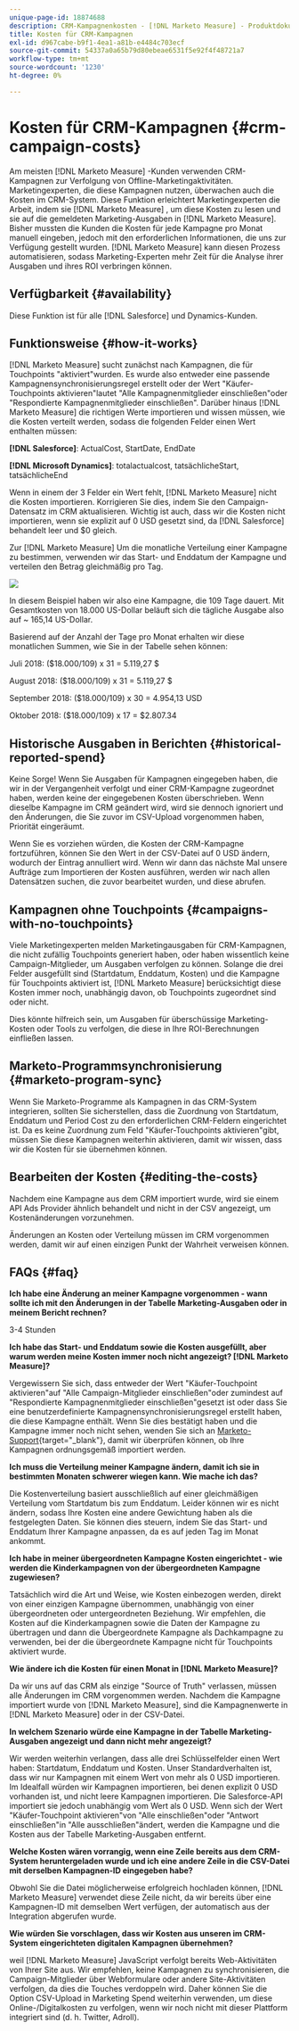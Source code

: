 ```yaml
---
unique-page-id: 18874688
description: CRM-Kampagnenkosten - [!DNL Marketo Measure] - Produktdokumentation
title: Kosten für CRM-Kampagnen
exl-id: d967cabe-b9f1-4ea1-a81b-e4484c703ecf
source-git-commit: 54337a0a65b79d80ebeae6531f5e92f4f48721a7
workflow-type: tm+mt
source-wordcount: '1230'
ht-degree: 0%

---
```


# Kosten für CRM-Kampagnen {#crm-campaign-costs}

Am meisten [!DNL Marketo Measure] -Kunden verwenden CRM-Kampagnen zur Verfolgung von Offline-Marketingaktivitäten. Marketingexperten, die diese Kampagnen nutzen, überwachen auch die Kosten im CRM-System. Diese Funktion erleichtert Marketingexperten die Arbeit, indem sie [!DNL Marketo Measure] , um diese Kosten zu lesen und sie auf die gemeldeten Marketing-Ausgaben in [!DNL Marketo Measure]. Bisher mussten die Kunden die Kosten für jede Kampagne pro Monat manuell eingeben, jedoch mit den erforderlichen Informationen, die uns zur Verfügung gestellt wurden. [!DNL Marketo Measure] kann diesen Prozess automatisieren, sodass Marketing-Experten mehr Zeit für die Analyse ihrer Ausgaben und ihres ROI verbringen können.

## Verfügbarkeit {#availability}

Diese Funktion ist für alle [!DNL Salesforce] und Dynamics-Kunden.

## Funktionsweise {#how-it-works}

[!DNL Marketo Measure] sucht zunächst nach Kampagnen, die für Touchpoints &quot;aktiviert&quot;wurden. Es wurde also entweder eine passende Kampagnensynchronisierungsregel erstellt oder der Wert &quot;Käufer-Touchpoints aktivieren&quot;lautet &quot;Alle Kampagnenmitglieder einschließen&quot;oder &quot;Respondierte Kampagnenmitglieder einschließen&quot;. Darüber hinaus [!DNL Marketo Measure] die richtigen Werte importieren und wissen müssen, wie die Kosten verteilt werden, sodass die folgenden Felder einen Wert enthalten müssen:

**[!DNL Salesforce]**: ActualCost, StartDate, EndDate

**[!DNL Microsoft Dynamics]**: totalactualcost, tatsächlicheStart, tatsächlicheEnd

Wenn in einem der 3 Felder ein Wert fehlt, [!DNL Marketo Measure] nicht die Kosten importieren. Korrigieren Sie dies, indem Sie den Campaign-Datensatz im CRM aktualisieren. Wichtig ist auch, dass wir die Kosten nicht importieren, wenn sie explizit auf 0 USD gesetzt sind, da [!DNL Salesforce] behandelt leer und $0 gleich.

Zur [!DNL Marketo Measure] Um die monatliche Verteilung einer Kampagne zu bestimmen, verwenden wir das Start- und Enddatum der Kampagne und verteilen den Betrag gleichmäßig pro Tag.

![](assets/1.jpg)

In diesem Beispiel haben wir also eine Kampagne, die 109 Tage dauert. Mit Gesamtkosten von 18.000 US-Dollar beläuft sich die tägliche Ausgabe also auf ~ 165,14 US-Dollar.

Basierend auf der Anzahl der Tage pro Monat erhalten wir diese monatlichen Summen, wie Sie in der Tabelle sehen können:

Juli 2018: ($18.000/109) x 31 = 5.119,27 $

August 2018: ($18.000/109) x 31 = 5.119,27 $

September 2018: ($18.000/109) x 30 = 4.954,13 USD

Oktober 2018: ($18.000/109) x 17 = $2.807.34

## Historische Ausgaben in Berichten {#historical-reported-spend}

Keine Sorge! Wenn Sie Ausgaben für Kampagnen eingegeben haben, die wir in der Vergangenheit verfolgt und einer CRM-Kampagne zugeordnet haben, werden keine der eingegebenen Kosten überschrieben. Wenn dieselbe Kampagne im CRM geändert wird, wird sie dennoch ignoriert und den Änderungen, die Sie zuvor im CSV-Upload vorgenommen haben, Priorität eingeräumt.

Wenn Sie es vorziehen würden, die Kosten der CRM-Kampagne fortzuführen, können Sie den Wert in der CSV-Datei auf 0 USD ändern, wodurch der Eintrag annulliert wird. Wenn wir dann das nächste Mal unsere Aufträge zum Importieren der Kosten ausführen, werden wir nach allen Datensätzen suchen, die zuvor bearbeitet wurden, und diese abrufen.

## Kampagnen ohne Touchpoints {#campaigns-with-no-touchpoints}

Viele Marketingexperten melden Marketingausgaben für CRM-Kampagnen, die nicht zufällig Touchpoints generiert haben, oder haben wissentlich keine Campaign-Mitglieder, um Ausgaben verfolgen zu können. Solange die drei Felder ausgefüllt sind (Startdatum, Enddatum, Kosten) und die Kampagne für Touchpoints aktiviert ist, [!DNL Marketo Measure] berücksichtigt diese Kosten immer noch, unabhängig davon, ob Touchpoints zugeordnet sind oder nicht.

Dies könnte hilfreich sein, um Ausgaben für überschüssige Marketing-Kosten oder Tools zu verfolgen, die diese in Ihre ROI-Berechnungen einfließen lassen.

## Marketo-Programmsynchronisierung {#marketo-program-sync}

Wenn Sie Marketo-Programme als Kampagnen in das CRM-System integrieren, sollten Sie sicherstellen, dass die Zuordnung von Startdatum, Enddatum und Period Cost zu den erforderlichen CRM-Feldern eingerichtet ist. Da es keine Zuordnung zum Feld &quot;Käufer-Touchpoints aktivieren&quot;gibt, müssen Sie diese Kampagnen weiterhin aktivieren, damit wir wissen, dass wir die Kosten für sie übernehmen können.

## Bearbeiten der Kosten {#editing-the-costs}

Nachdem eine Kampagne aus dem CRM importiert wurde, wird sie einem API Ads Provider ähnlich behandelt und nicht in der CSV angezeigt, um Kostenänderungen vorzunehmen.

Änderungen an Kosten oder Verteilung müssen im CRM vorgenommen werden, damit wir auf einen einzigen Punkt der Wahrheit verweisen können.

## FAQs {#faq}

**Ich habe eine Änderung an meiner Kampagne vorgenommen - wann sollte ich mit den Änderungen in der Tabelle Marketing-Ausgaben oder in meinem Bericht rechnen?**

3-4 Stunden

**Ich habe das Start- und Enddatum sowie die Kosten ausgefüllt, aber warum werden meine Kosten immer noch nicht angezeigt? [!DNL Marketo Measure]?**

Vergewissern Sie sich, dass entweder der Wert &quot;Käufer-Touchpoint aktivieren&quot;auf &quot;Alle Campaign-Mitglieder einschließen&quot;oder zumindest auf &quot;Respondierte Kampagnenmitglieder einschließen&quot;gesetzt ist oder dass Sie eine benutzerdefinierte Kampagnensynchronisierungsregel erstellt haben, die diese Kampagne enthält. Wenn Sie dies bestätigt haben und die Kampagne immer noch nicht sehen, wenden Sie sich an [Marketo-Support](https://nation.marketo.com/t5/support/ct-p/Support){target=&quot;_blank&quot;}, damit wir überprüfen können, ob Ihre Kampagnen ordnungsgemäß importiert werden.

**Ich muss die Verteilung meiner Kampagne ändern, damit ich sie in bestimmten Monaten schwerer wiegen kann. Wie mache ich das?**

Die Kostenverteilung basiert ausschließlich auf einer gleichmäßigen Verteilung vom Startdatum bis zum Enddatum. Leider können wir es nicht ändern, sodass Ihre Kosten eine andere Gewichtung haben als die festgelegten Daten. Sie können dies steuern, indem Sie das Start- und Enddatum Ihrer Kampagne anpassen, da es auf jeden Tag im Monat ankommt.

**Ich habe in meiner übergeordneten Kampagne Kosten eingerichtet - wie werden die Kinderkampagnen von der übergeordneten Kampagne zugewiesen?**

Tatsächlich wird die Art und Weise, wie Kosten einbezogen werden, direkt von einer einzigen Kampagne übernommen, unabhängig von einer übergeordneten oder untergeordneten Beziehung. Wir empfehlen, die Kosten auf die Kinderkampagnen sowie die Daten der Kampagne zu übertragen und dann die Übergeordnete Kampagne als Dachkampagne zu verwenden, bei der die übergeordnete Kampagne nicht für Touchpoints aktiviert wurde.

**Wie ändere ich die Kosten für einen Monat in [!DNL Marketo Measure]?**

Da wir uns auf das CRM als einzige &quot;Source of Truth&quot; verlassen, müssen alle Änderungen im CRM vorgenommen werden. Nachdem die Kampagne importiert wurde von [!DNL Marketo Measure], sind die Kampagnenwerte in [!DNL Marketo Measure] oder in der CSV-Datei.

**In welchem Szenario würde eine Kampagne in der Tabelle Marketing-Ausgaben angezeigt und dann nicht mehr angezeigt?**

Wir werden weiterhin verlangen, dass alle drei Schlüsselfelder einen Wert haben: Startdatum, Enddatum und Kosten. Unser Standardverhalten ist, dass wir nur Kampagnen mit einem Wert von mehr als 0 USD importieren. Im Idealfall würden wir Kampagnen importieren, bei denen explizit 0 USD vorhanden ist, und nicht leere Kampagnen importieren. Die Salesforce-API importiert sie jedoch unabhängig vom Wert als 0 USD. Wenn sich der Wert &quot;Käufer-Touchpoint aktivieren&quot;von &quot;Alle einschließen&quot;oder &quot;Antwort einschließen&quot;in &quot;Alle ausschließen&quot;ändert, werden die Kampagne und die Kosten aus der Tabelle Marketing-Ausgaben entfernt.

**Welche Kosten wären vorrangig, wenn eine Zeile bereits aus dem CRM-System heruntergeladen wurde und ich eine andere Zeile in die CSV-Datei mit derselben Kampagnen-ID eingegeben habe?**

Obwohl Sie die Datei möglicherweise erfolgreich hochladen können, [!DNL Marketo Measure] verwendet diese Zeile nicht, da wir bereits über eine Kampagnen-ID mit demselben Wert verfügen, der automatisch aus der Integration abgerufen wurde.

**Wie würden Sie vorschlagen, dass wir Kosten aus unseren im CRM-System eingerichteten digitalen Kampagnen übernehmen?**

weil [!DNL Marketo Measure] JavaScript verfolgt bereits Web-Aktivitäten von Ihrer Site aus. Wir empfehlen, keine Kampagnen zu synchronisieren, die Campaign-Mitglieder über Webformulare oder andere Site-Aktivitäten verfolgen, da dies die Touches verdoppeln wird. Daher können Sie die Option CSV-Upload in Marketing Spend weiterhin verwenden, um diese Online-/Digitalkosten zu verfolgen, wenn wir noch nicht mit dieser Plattform integriert sind (d. h. Twitter, Adroll).
